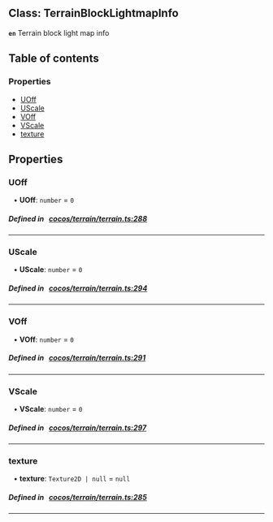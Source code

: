 
## Class: TerrainBlockLightmapInfo







**`en`** Terrain block light map info


<div class="table-of-content">
<h2>Table of contents</h2>


### Properties

- [ UOff](#UOff)
- [ UScale](#UScale)
- [ VOff](#VOff)
- [ VScale](#VScale)
- [ texture](#texture)
</div>

## Properties


### UOff
<div style="margin-left: 10px;">




•  **UOff**:
`number`  = `0`
</div>

##### Defined in &nbsp;   [cocos/terrain/terrain.ts:288](https://github.com/cocos-creator/engine/blob/c7bf6b8a9/cocos/terrain/terrain.ts#L288)&nbsp;


___


### UScale
<div style="margin-left: 10px;">




•  **UScale**:
`number`  = `0`
</div>

##### Defined in &nbsp;   [cocos/terrain/terrain.ts:294](https://github.com/cocos-creator/engine/blob/c7bf6b8a9/cocos/terrain/terrain.ts#L294)&nbsp;


___


### VOff
<div style="margin-left: 10px;">




•  **VOff**:
`number`  = `0`
</div>

##### Defined in &nbsp;   [cocos/terrain/terrain.ts:291](https://github.com/cocos-creator/engine/blob/c7bf6b8a9/cocos/terrain/terrain.ts#L291)&nbsp;


___


### VScale
<div style="margin-left: 10px;">




•  **VScale**:
`number`  = `0`
</div>

##### Defined in &nbsp;   [cocos/terrain/terrain.ts:297](https://github.com/cocos-creator/engine/blob/c7bf6b8a9/cocos/terrain/terrain.ts#L297)&nbsp;


___


### texture
<div style="margin-left: 10px;">




•  **texture**:
`Texture2D | null`  = `null`
</div>

##### Defined in &nbsp;   [cocos/terrain/terrain.ts:285](https://github.com/cocos-creator/engine/blob/c7bf6b8a9/cocos/terrain/terrain.ts#L285)&nbsp;


___

<!---->



